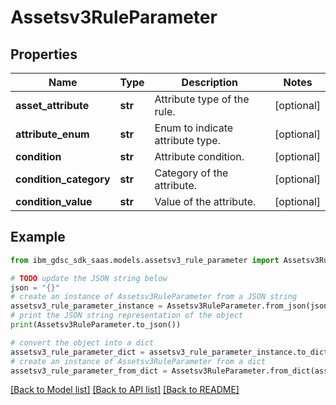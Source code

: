 # Assetsv3RuleParameter


## Properties

Name | Type | Description | Notes
------------ | ------------- | ------------- | -------------
**asset_attribute** | **str** | Attribute type of the rule. | [optional] 
**attribute_enum** | **str** | Enum to indicate attribute type. | [optional] 
**condition** | **str** | Attribute condition. | [optional] 
**condition_category** | **str** | Category of the attribute. | [optional] 
**condition_value** | **str** | Value of the attribute. | [optional] 

## Example

```python
from ibm_gdsc_sdk_saas.models.assetsv3_rule_parameter import Assetsv3RuleParameter

# TODO update the JSON string below
json = "{}"
# create an instance of Assetsv3RuleParameter from a JSON string
assetsv3_rule_parameter_instance = Assetsv3RuleParameter.from_json(json)
# print the JSON string representation of the object
print(Assetsv3RuleParameter.to_json())

# convert the object into a dict
assetsv3_rule_parameter_dict = assetsv3_rule_parameter_instance.to_dict()
# create an instance of Assetsv3RuleParameter from a dict
assetsv3_rule_parameter_from_dict = Assetsv3RuleParameter.from_dict(assetsv3_rule_parameter_dict)
```
[[Back to Model list]](../README.md#documentation-for-models) [[Back to API list]](../README.md#documentation-for-api-endpoints) [[Back to README]](../README.md)


